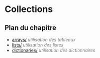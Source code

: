 # **Collections**

## Plan du chapitre

* [arrays/](https://github.com/ThomasPDM/java-beginner-course/tree/master/2-Programming/8-collections/arrays) *<span style="color:gray">utilisation des tableaux</span>*
* [lists/](https://github.com/ThomasPDM/java-beginner-course/tree/master/2-Programming/8-collections/lists) *<span style="color:gray">utilisation des listes</span>*
* [dictionaries/](https://github.com/ThomasPDM/java-beginner-course/tree/master/2-Programming/8-collections/dictionaries) *<span style="color:gray">utilisation des dictionnaires</span>*